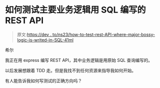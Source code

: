 # 如何测试主要业务逻辑用 SQL 编写的 REST API

> 原文:[https://dev . to/ns23/how-to-test-rest-API-where-major-bossy-logic-is-writed-in-SQL-41ml](https://dev.to/ns23/how-to-test-rest-api-where-major-bossiness-logic-is-written-in-sql-41ml)

希尔

我正在用 express 编写 REST API，其中业务逻辑是用原始 SQL 查询编写的。

以后发展想跟着 TDD 走。但是我找不到任何资源来指导我如何开始。

有人能告诉我如何写测试的正确方向吗？
